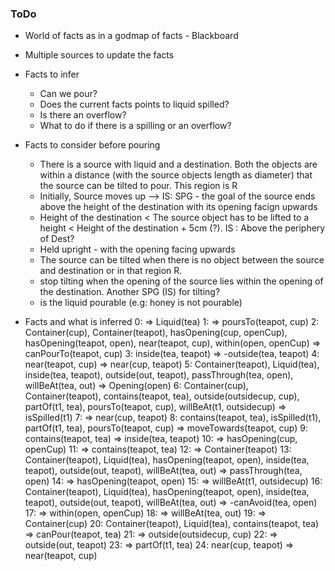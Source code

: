 ### ToDo
- World of facts as in a godmap of facts - Blackboard
- Multiple sources to update the facts


- Facts to infer
    - Can we pour?
    - Does the current facts points to liquid spilled?
    - Is there an overflow?
    - What to do if there is a spilling or an overflow?

- Facts to consider before pouring
    - There is a source with liquid and a destination. Both the objects are within a distance (with the source objects length as diameter) that the source can be tilted to pour. This region is R
    - Initially, Source moves up --> IS: SPG - the goal of the source ends above the height of the destination with its opening facign upwards
    - Height of the destination < The source object has to be lifted to a height < Height of the destination + 5cm (?). IS : Above the periphery of Dest?
    - Held upright - with the opening facing upwards
    - The source can be tilted when there is no object between the source and destination or in that region R.
    - stop tilting when the opening of the source lies within the opening of the destination. Another SPG (IS) for tilting?
    - is the liquid pourable (e.g: honey is not pourable)

- Facts and what is inferred
0:  => Liquid(tea)
1:  => poursTo(teapot, cup)
2: Container(cup), Container(teapot), hasOpening(cup, openCup), hasOpening(teapot, open), near(teapot, cup), within(open, openCup) => canPourTo(teapot, cup)
3: inside(tea, teapot) => -outside(tea, teapot)
4: near(teapot, cup) => near(cup, teapot)
5: Container(teapot), Liquid(tea), inside(tea, teapot), outside(out, teapot), passThrough(tea, open), willBeAt(tea, out) => Opening(open)
6: Container(cup), Container(teapot), contains(teapot, tea), outside(outsidecup, cup), partOf(t1, tea), poursTo(teapot, cup), willBeAt(t1, outsidecup) => isSpilled(t1)
7:  => near(cup, teapot)
8: contains(teapot, tea), isSpilled(t1), partOf(t1, tea), poursTo(teapot, cup) => moveTowards(teapot, cup)
9: contains(teapot, tea) => inside(tea, teapot)
10:  => hasOpening(cup, openCup)
11:  => contains(teapot, tea)
12:  => Container(teapot)
13: Container(teapot), Liquid(tea), hasOpening(teapot, open), inside(tea, teapot), outside(out, teapot), willBeAt(tea, out) => passThrough(tea, open)
14:  => hasOpening(teapot, open)
15:  => willBeAt(t1, outsidecup)
16: Container(teapot), Liquid(tea), hasOpening(teapot, open), inside(tea, teapot), outside(out, teapot), willBeAt(tea, out) => -canAvoid(tea, open)
17:  => within(open, openCup)
18:  => willBeAt(tea, out)
19:  => Container(cup)
20: Container(teapot), Liquid(tea), contains(teapot, tea) => canPour(teapot, tea)
21:  => outside(outsidecup, cup)
22:  => outside(out, teapot)
23:  => partOf(t1, tea)
24: near(cup, teapot) => near(teapot, cup)


